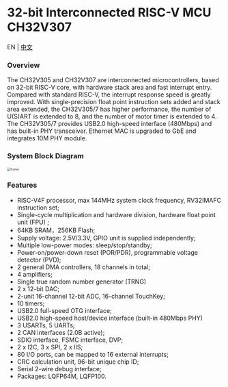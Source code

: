 # 32-bit Interconnected RISC-V MCU CH32V307
EN | [中文](README_zh.md)



### Overview
The CH32V305 and CH32V307 are interconnected microcontrollers, based on 32-bit RISC-V core, with hardware stack area and fast interrupt entry. Compared with standard RISC-V, the interrupt response speed is greatly improved. With single-precision float point instruction sets added and stack area extended, the CH32V305/7 has higher performance, the number of U(S)ART is extended to 8, and the number of motor timer is extended to 4. The CH32V305/7 provides USB2.0 high-speed interface (480Mbps) and has built-in PHY transceiver. Ethernet MAC is upgraded to GbE and integrates 10M PHY module.

### System Block Diagram
<img src="image/frame.jpg" alt="frame" style="zoom:50%;" />
 
### Features
- RISC-V4F processor, max 144MHz system clock frequency, RV32IMAFC instruction set;
- Single-cycle multiplication and hardware division, hardware float point unit (FPU) ;
- 64KB SRAM，256KB Flash;
- Supply voltage: 2.5V/3.3V, GPIO unit is supplied independently;
- Multiple low-power modes: sleep/stop/standby;
- Power-on/power-down reset (POR/PDR), programmable voltage detector (PVD);
- 2 general DMA controllers, 18 channels in total;
- 4 amplifiers;
- Single true random number generator (TRNG)
- 2 x 12-bit DAC;
- 2-unit 16-channel 12-bit ADC, 16-channel TouchKey;
- 10 timers;
- USB2.0 full-speed OTG interface;
- USB2.0 high-speed host/device interface (built-in 480Mbps PHY)
- 3 USARTs, 5 UARTs;
- 2 CAN interfaces (2.0B active);
- SDIO interface, FSMC interface, DVP;
- 2 x I2C, 3 x SPI, 2 x IIS;
- 80 I/O ports, can be mapped to 16 external interrupts;
- CRC calculation unit, 96-bit unique chip ID;
- Serial 2-wire debug interface;
- Packages: LQFP64M, LQFP100.


